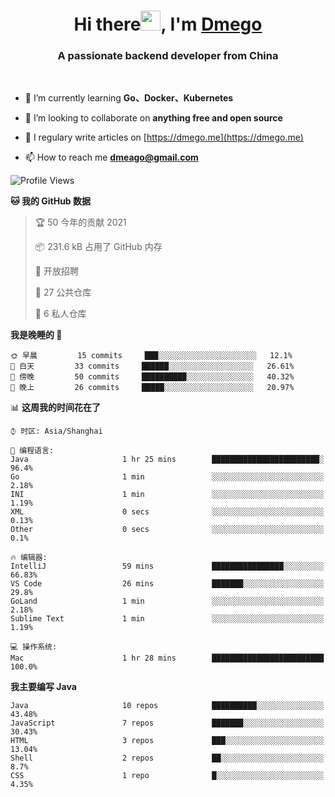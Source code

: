 <h1 align="center">Hi there<img src="https://cdn.jsdelivr.net/gh/dmego/images/img/Hi.gif" height="32" />, I'm <a href="https://i.dmego.me/" target="_blank"> Dmego </a> </h1>
<h3 align="center">A passionate backend developer from China</h3>
</br>


- 🌱 I’m currently learning **Go、Docker、Kubernetes**

- 👯 I’m looking to collaborate on **anything free and open source**

- 📝 I regulary write articles on [https://dmego.me](https://dmego.me)

- 📫 How to reach me **dmeago@gmail.com**

<!--START_SECTION:waka-->
![Profile Views](http://img.shields.io/badge/%E4%B8%AA%E4%BA%BA%E5%B0%81%E9%9D%A2%E8%A7%82%E7%9C%8B%E6%AC%A1%E6%95%B0-82-blue)

**🐱 我的 GitHub 数据** 

> 🏆 50 今年的贡献 2021
 > 
> 📦 231.6 kB 占用了 GitHub 内存 
 > 
> 💼 开放招聘
 > 
> 📜 27 公共仓库 
 > 
> 🔑 6 私人仓库  
 > 
**我是晚睡的 🦉** 

```text
🌞 早晨         15 commits     ███░░░░░░░░░░░░░░░░░░░░░░   12.1% 
🌆 白天         33 commits     ██████░░░░░░░░░░░░░░░░░░░   26.61% 
🌃 傍晚         50 commits     ██████████░░░░░░░░░░░░░░░   40.32% 
🌙 晚上         26 commits     █████░░░░░░░░░░░░░░░░░░░░   20.97%

```


📊 **这周我的时间花在了** 

```text
⌚︎ 时区: Asia/Shanghai

💬 编程语言: 
Java                     1 hr 25 mins        ████████████████████████░   96.4% 
Go                       1 min               ░░░░░░░░░░░░░░░░░░░░░░░░░   2.18% 
INI                      1 min               ░░░░░░░░░░░░░░░░░░░░░░░░░   1.19% 
XML                      0 secs              ░░░░░░░░░░░░░░░░░░░░░░░░░   0.13% 
Other                    0 secs              ░░░░░░░░░░░░░░░░░░░░░░░░░   0.1%

🔥 编辑器: 
IntelliJ                 59 mins             ████████████████░░░░░░░░░   66.83% 
VS Code                  26 mins             ███████░░░░░░░░░░░░░░░░░░   29.8% 
GoLand                   1 min               ░░░░░░░░░░░░░░░░░░░░░░░░░   2.18% 
Sublime Text             1 min               ░░░░░░░░░░░░░░░░░░░░░░░░░   1.19%

💻 操作系统: 
Mac                      1 hr 28 mins        █████████████████████████   100.0%

```

**我主要编写 Java** 

```text
Java                     10 repos            ██████████░░░░░░░░░░░░░░░   43.48% 
JavaScript               7 repos             ███████░░░░░░░░░░░░░░░░░░   30.43% 
HTML                     3 repos             ███░░░░░░░░░░░░░░░░░░░░░░   13.04% 
Shell                    2 repos             ██░░░░░░░░░░░░░░░░░░░░░░░   8.7% 
CSS                      1 repo              █░░░░░░░░░░░░░░░░░░░░░░░░   4.35%

```



<!--END_SECTION:waka-->
